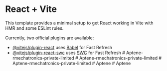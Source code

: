 # React + Vite

This template provides a minimal setup to get React working in Vite with HMR and some ESLint rules.

Currently, two official plugins are available:

- [@vitejs/plugin-react](https://github.com/vitejs/vite-plugin-react/blob/main/packages/plugin-react/README.md) uses [Babel](https://babeljs.io/) for Fast Refresh
- [@vitejs/plugin-react-swc](https://github.com/vitejs/vite-plugin-react-swc) uses [SWC](https://swc.rs/) for Fast Refresh
#   A p t e n e - r m e c h a t r o n i c s - p r i v a t e - l i m i t e d  
 #   A p t e n e - r m e c h a t r o n i c s - p r i v a t e - l i m i t e d  
 #   A p t e n e - r m e c h a t r o n i c s - p r i v a t e - l i m i t e d  
 #   A p t e n e  
 #   A p t e n e  
 